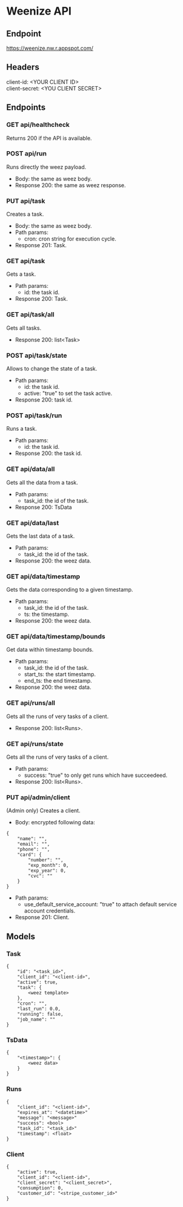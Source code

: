 # Weenize API
## Endpoint
https://weenize.nw.r.appspot.com/
## Headers
client-id: \<YOUR CLIENT ID>  
client-secret: \<YOU CLIENT SECRET>
## Endpoints
### GET api/healthcheck
Returns 200 if the API is available.
### POST api/run
Runs directly the weez payload.
- Body: the same as weez body.
- Response 200: the same as weez response.
### PUT api/task
Creates a task.
- Body: the same as weez body.
- Path params:
    - cron: cron string for execution cycle.
- Response 201: Task.
### GET api/task
Gets a task.
- Path params:
    - id: the task id.
- Response 200: Task.
### GET api/task/all
Gets all tasks.
- Response 200: list\<Task>
### POST api/task/state
Allows to change the state of a task.
- Path params:
    - id: the task id.
    - active: "true" to set the task active.
- Response 200: task id.
### POST api/task/run
Runs a task.
- Path params:
    - id: the task id.
- Response 200: the task id.
### GET api/data/all
Gets all the data from a task.
- Path params: 
    - task_id: the id of the task.
- Response 200: TsData
### GET api/data/last
Gets the last data of a task.
- Path params: 
    - task_id: the id of the task.
- Response 200: the weez data.
### GET api/data/timestamp
Gets the data corresponding to a given timestamp.
- Path params: 
    - task_id: the id of the task.
    - ts: the timestamp.
- Response 200: the weez data.
### GET api/data/timestamp/bounds
Get data within timestamp bounds.
- Path params: 
    - task_id: the id of the task.
    - start_ts: the start timestamp.
    - end_ts: the end timestamp.
- Response 200: the weez data.
### GET api/runs/all
Gets all the runs of very tasks of a client.
- Response 200: list\<Runs>.
### GET api/runs/state
Gets all the runs of very tasks of a client.
- Path params: 
    - success: "true" to only get runs which have succeedeed.
- Response 200: list\<Runs>.
### PUT api/admin/client
(Admin only) Creates a client.
- Body: encrypted following data:
```
{
    "name": "",
    "email": "",
    "phone": "",
    "card": {
        "number": "",
        "exp_month": 0,
        "exp_year": 0,
        "cvc": ""
    }
}
```
- Path params: 
    - use_default_service_account: "true" to attach default service account credentials.
- Response 201: Client.
## Models
### Task
```
{
    "id": "<task_id>",
    "client_id": "<client-id>",
    "active": true,
    "task": {
        <weez template>
    },
    "cron": "",
    "last_run": 0.0,
    "running": false,
    "job_name": ""
}
```
### TsData
```
{
    "<timestamp>": {
        <weez data>
    }
}
```
### Runs
```
{
    "client_id": "<client-id>",
    "expires_at": "<datetime>"
    "message": "<message>"
    "success": <bool>
    "task_id": "<task_id>"
    "timestamp": <float>
}
```
### Client
```
{
    "active": true,
    "client_id": "<client-id>",
    "client_secret": "<client_secret>",
    "consumption": 0,
    "customer_id": "<stripe_customer_id>"
}
```